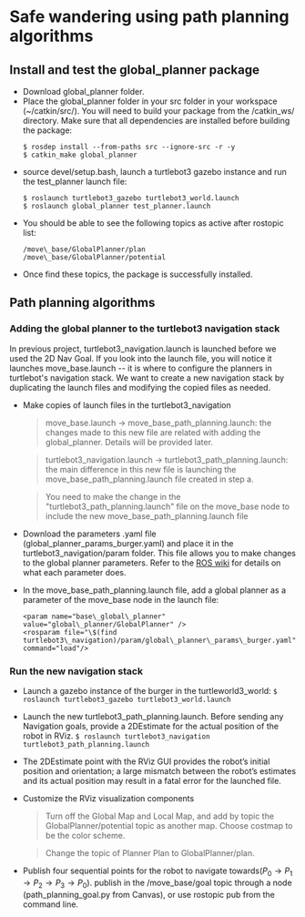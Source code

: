Safe wandering using path planning algorithms
===

## Install and test the global\_planner package

- Download global\_planner folder.
- Place the global\_planner folder in your src folder in your workspace (~/catkin/src/). You will need to build your package from the /catkin\_ws/ directory. Make sure that all dependencies are installed before building the package:
    ```
    $ rosdep install --from-paths src --ignore-src -r -y
    $ catkin_make global_planner
    ```
- source devel/setup.bash, launch a turtlebot3 gazebo instance and run the test\_planner launch file:
    ```
    $ roslaunch turtlebot3_gazebo turtlebot3_world.launch
    $ roslaunch global_planner test_planner.launch
    ```
- You should be able to see the following topics as active after rostopic list:
    ```
    /move\_base/GlobalPlanner/plan
    /move\_base/GlobalPlanner/potential
    ```
- Once find these topics, the package is successfully installed.


## Path planning algorithms

### Adding the global planner to the turtlebot3 navigation stack

In previous project, turtlebot3\_navigation.launch is launched before we used the 2D Nav Goal. If you look into the launch file, you will notice it launches move\_base.launch -- it is where to configure the planners in turtlebot's navigation stack. We want to create a new navigation stack by duplicating the launch files and modifying the copied files as needed.

- Make copies of launch files in the turtlebot3\_navigation
    > move\_base.launch → move\_base\_path\_planning.launch: the changes made to this new file are related with adding the global\_planner. Details will be provided later.

    >turtlebot3\_navigation.launch → turtlebot3\_path\_planning.launch: the main difference in this new file is launching the move\_base\_path\_planning.launch file created in step a.

    >You need to make the change in the "turtlebot3\_path\_planning.launch" file on the move\_base node to include the new move\_base\_path\_planning.launch file


- Download the parameters .yaml file (global\_planner\_params\_burger.yaml) and place it in the turtlebot3\_navigation/param folder. This file allows you to make changes to the global planner parameters. Refer to the [ROS wiki](http://wiki.ros.org/global\_planner) for details on what each parameter does.

- In the move\_base\_path\_planning.launch file, add a global planner as a parameter of the move\_base node in the launch file:
    ```
    <param name="base\_global\_planner" value="global\_planner/GlobalPlanner" />
    <rosparam file="\$(find turtlebot3\_navigation)/param/global\_planner\_params\_burger.yaml" command="load"/>
    ```
    

### Run the new navigation stack
- Launch a gazebo instance of the burger in the turtleworld3\_world: ``$ roslaunch turtlebot3_gazebo turtlebot3_world.launch``

- Launch the new turtlebot3\_path\_planning.launch. Before sending any Navigation goals, provide a 2DEstimate for the actual position of the robot in RViz. ``$ roslaunch turtlebot3_navigation turtlebot3_path_planning.launch``

- The 2DEstimate point with the RViz GUI provides the robot’s initial position and orientation; a large mismatch between the robot’s estimates and its actual position may result in a fatal error for the launched file.

- Customize the RViz visualization components
    > Turn off the Global Map and Local Map, and add by topic the GlobalPlanner/potential topic as another map. Choose costmap to be the color scheme.

    > Change the topic of Planner Plan to GlobalPlanner/plan.

- Publish four sequential points for the robot to navigate towards($P_0 \rightarrow P_1\rightarrow P_2 \rightarrow P_3 \rightarrow P_0$). publish in the /move\_base/goal topic through a node (path\_planning\_goal.py from Canvas), or use rostopic pub from the command line.